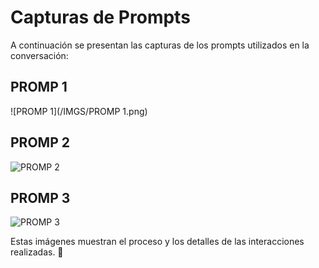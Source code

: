 # Capturas de Prompts

A continuación se presentan las capturas de los prompts utilizados en la conversación:

## PROMP 1
![PROMP 1](/IMGS/PROMP 1.png)

## PROMP 2
![PROMP 2](/PRAINIC_LuigiSuy_202104727/INFORME1/IMGS/PROMP%202.png)

## PROMP 3
![PROMP 3](/PRAINIC_LuigiSuy_202104727/INFORME1/IMGS/PROMP%203.png)

Estas imágenes muestran el proceso y los detalles de las interacciones realizadas. 📸

